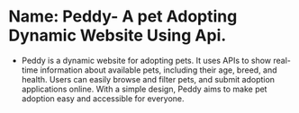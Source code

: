 # Name: Peddy- A pet Adopting Dynamic Website Using Api.

- Peddy is a dynamic website for adopting pets. It uses APIs to show real-time information about available pets, including their age, breed, and health. Users can easily browse and filter pets, and submit adoption applications online. With a simple design, Peddy aims to make pet adoption easy and accessible for everyone.